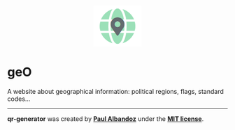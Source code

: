 <p align="center">
    <img src="storage/docs/geo-logo.png" alt="Logo of geO">
</p>

# geO

A website about geographical information: political regions, flags, standard codes...

------

**qr-generator** was created by **[Paul Albandoz](https://github.com/powlam)** under the **[MIT license](https://opensource.org/licenses/MIT)**.
